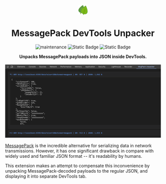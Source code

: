 <div align="center">
    <img src="icons/32.png" />
    <h1>MessagePack DevTools Unpacker</h1>
    <p>

![maintenance](https://img.shields.io/maintenance/yes/2025.svg?style=flat)
![Static Badge](https://img.shields.io/badge/extension-devtools-blue?style=flat&labelColor=%23252526&color=%234a90e2)
![Static Badge](https://img.shields.io/badge/chrome-red?style=flat)
    </p>
    <b>Unpacks MessagePack payloads into JSON inside DevTools.</b>
    <br /><br />
    <img src="ui.png" />
</div>

[MessagePack](https://msgpack.org/) is the incredible alternative for serializing data in network transmissions.
However, it has one significant drawback in compare with widely used and familiar JSON format -- it's readability by humans.

This extension makes an attempt to compensate this inconvenience by unpacking MessagePack-decoded payloads to the regular JSON, and displaying it into separate DevTools tab.
